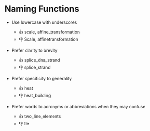 # Naming Functions

- Use lowercase with underscores
  - :thumbsup: scale, affine_transformation
  - :thumbsdown:  Scale, affinetransformation

- Prefer clarity to brevity  
  - :thumbsup: splice_dna_strand
  - :thumbsdown:  splice_strand
  
- Prefer specificity to generality  
  - :thumbsup: heat
  - :thumbsdown:  heat_building

- Prefer words to acronyms or abbreviations when they may confuse
  - :thumbsup: two_line_elements
  - :thumbsdown: tle  
